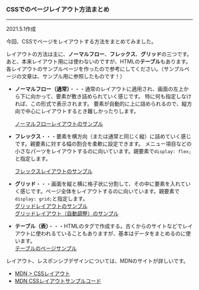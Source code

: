 ### CSSでのページレイアウト方法まとめ 
---
2021.5.1作成

今回、CSSでページをレイアウトする方法をまとめてみました。

レイアウトの方法は主に、**ノーマルフロー**、**フレックス**、**グリッド**の三つです。あと、本来レイアウト用には使わないのですが、HTMLの**テーブル**もあります。各レイアウトのサンプルページを作ったので参考にしてください。（サンプルページの文章は、サンプル用に参照したものです！）  


- **ノーマルフロー（通常）**・・・通常のレイアウトに適用され、画面の左上から下に向かって、要素が敷き詰められていく感じです。 特に何も指定しなければ、この形式で表示されます。 要素が自動的に上に詰められるので、縦方向で中心にレイアウトするとき難しかったりします。  

  [ノーマルフローレイアウトのサンプル](../sample/css_layout/layout_normal.html)  

- **フレックス**・・・要素を横方向（または通常と同じく縦）に詰めていく感じです。親要素に対する幅の割合を柔軟に設定できます。 メニュー項目などの小さなパーツをレイアウトするのに向いています。親要素で`display: flex;`と指定します。  

  [フレックスレイアウトのサンプル](../sample/css_layout/layout_flex.html)  

- **グリッド**・・・画面を縦と横に格子状に分割して、その中に要素を入れていく感じです。ページ全体をレイアウトするのに向いています。親要素で`display: grid;`と指定します。  
  [グリッドレイアウトのサンプル](../sample/css_layout/layout_grid.html)  
  [グリッドレイアウト（自動調整）のサンプル](../sample/css_layout/layout_grid.html)

- **テーブル（表）**・・・HTMLのタグで作成する。古くからのサイトなどでレイアウトに使われるていることもありますが、基本はデータをまとめるのに使います。  
  [テーブルのページサンプル](../sample/css_layout/layout_table.html)

レイアウト、レスポンシブデザインについては、MDNのサイトが詳しいです。  
- [MDN > CSSレイアウト](https://developer.mozilla.org/ja/docs/Learn/CSS/CSS_layout)
- [MDN CSSレイアウトサンプルコード](https://github.com/mdn/learning-area/tree/master/css/css-layout)
